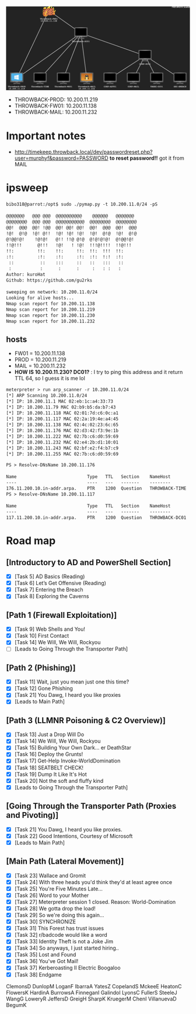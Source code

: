 ![topo](pic/topo.png)
- THROWBACK-PROD: 10.200.11.219
- THROWBACK-FW01: 10.200.11.138
- THROWBACK-MAIL: 10.200.11.232
# Important notes
- http://timekeep.throwback.local/dev/passwordreset.php?user=murphyf&password=PASSWORD **to reset password!!** got it from MAIL

# ipsweep
```console
bibo318@parrot:/opt$ sudo ./pymap.py -t 10.200.11.0/24 -pS
          
@@@@@@@   @@@ @@@  @@@@@@@@@@    @@@@@@   @@@@@@@  
@@@@@@@@  @@@ @@@  @@@@@@@@@@@  @@@@@@@@  @@@@@@@@  
@@!  @@@  @@! !@@  @@! @@! @@!  @@!  @@@  @@!  @@@  
!@!  @!@  !@! @!!  !@! !@! !@!  !@!  @!@  !@!  @!@  
@!@@!@!    !@!@!   @!! !!@ @!@  @!@!@!@!  @!@@!@!   
!!@!!!      @!!!   !@!   ! !@!  !!!@!!!!  !!@!!!    
!!:         !!:    !!:     !!:  !!:  !!!  !!:       
:!:         :!:    :!:     :!:  :!:  !:!  :!:       
 ::          ::    :::     ::   ::   :::   ::       
 :           :      :      :     :   : :   :        
Author: kuroHat
Github: https://github.com/gu2rks

sweeping on network: 10.200.11.0/24 
Looking for alive hosts...
Nmap scan report for 10.200.11.138
Nmap scan report for 10.200.11.219
Nmap scan report for 10.200.11.230
Nmap scan report for 10.200.11.232
```

## hosts
- FW01 = 10.200.11.138
- PROD = 10.200.11.219
- MAIL = 10.200.11.232
- **HOW IS 10.200.11.230? DC01?** : I try to ping this address and it return TTL 64, so I guess it is me lol
```
meterpreter > run arp_scanner -r 10.200.11.0/24
[*] ARP Scanning 10.200.11.0/24
[*] IP: 10.200.11.1 MAC 02:eb:1c:a4:33:73
[*] IP: 10.200.11.79 MAC 02:b9:b5:da:b7:43
[*] IP: 10.200.11.118 MAC 02:01:7d:c6:0c:a1
[*] IP: 10.200.11.117 MAC 02:2a:19:4e:a4:45
[*] IP: 10.200.11.138 MAC 02:4c:02:23:6c:65
[*] IP: 10.200.11.176 MAC 02:d3:42:f3:9e:1b
[*] IP: 10.200.11.222 MAC 02:7b:c6:d0:59:69
[*] IP: 10.200.11.232 MAC 02:e4:2b:d1:10:01
[*] IP: 10.200.11.243 MAC 02:bf:e2:f4:b7:c9
[*] IP: 10.200.11.255 MAC 02:7b:c6:d0:59:69
```
```
PS > Resolve-DNsName 10.200.11.176

Name                           Type   TTL   Section    NameHost
----                           ----   ---   -------    --------
176.11.200.10.in-addr.arpa.    PTR    1200  Question   THROWBACK-TIME
PS > Resolve-DNsName 10.200.11.117

Name                           Type   TTL   Section    NameHost
----                           ----   ---   -------    --------
117.11.200.10.in-addr.arpa.    PTR    1200  Question   THROWBACK-DC01
```
# Road map

## [Introductory to AD and PowerShell Section]
- [x] [Task 5] AD Basics (Reading)
- [x] [Task 6] Let’s Get Offensive (Reading)
- [x] [Task 7] Entering the Breach
- [x] [Task 8] Exploring the Caverns

## [Path 1 (Firewall Exploitation)]
- [x] [Task 9] Web Shells and You!
- [x] [Task 10] First Contact
- [x] [Task 14] We Will, We Will, Rockyou
- [ ] [Leads to Going Through the Transporter Path]

## [Path 2 (Phishing)]
- [x] [Task 11] Wait, just you mean just one this time?
- [x] [Task 12] Gone Phishing
- [x] [Task 21] You Dawg, I heard you like proxies
- [x] [Leads to Main Path]

## [Path 3 (LLMNR Poisoning & C2 Overview)]
- [x] [Task 13] Just a Drop Will Do
- [x] [Task 14] We Will, We Will, Rockyou
- [x] [Task 15] Building Your Own Dark... er DeathStar
- [x] [Task 16] Deploy the Grunts!
- [x] [Task 17] Get-Help Invoke-WorldDomination
- [x] [Task 18] SEATBELT CHECK!
- [x] [Task 19] Dump It Like It's Hot
- [x] [Task 20] Not the soft and fluffy kind
- [x] [Leads to Going Through the Transporter Path]

## [Going Through the Transporter Path (Proxies and Pivoting)]
- [x] [Task 21] You Dawg, I heard you like proxies.
- [x] [Task 22] Good Intentions, Courtesy of Microsoft
- [x] [Leads to Main Path]

## [Main Path (Lateral Movement)]
- [x] [Task 23] Wallace and Gromit
- [x] [Task 24] With three heads you'd think they'd at least agree once
- [x] [Task 25] You're Five Minutes Late...
- [x] [Task 26] Word to your Mother
- [x] [Task 27] Meterpreter session 1 closed. Reason: World-Domination 
- [x] [Task 28] We gotta drop the load!
- [x] [Task 29] So we're doing this again...
- [x] [Task 30] SYNCHRONIZE
- [x] [Task 31] This Forest has trust issues
- [x] [Task 32] r/badcode would like a word
- [x] [Task 33] Identity Theft is not a Joke Jim
- [x] [Task 34] So anyways, I just started hiring..
- [x] [Task 35] Lost and Found
- [x] [Task 36] You've Got Mail!
- [x] [Task 37] Kerberoasting II Electric Boogaloo
- [x] [Task 38] Endgame

ClemonsD
DunlopM
LoganF
IbarraA
YatesZ 
CopelandS
MckeeE 
HeatonC
FlowersK
HardinA
BurrowsA 
FinneganI 
GalindoI 
LyonsC
FullerS
SteeleJ
WangG
LoweryR
JeffersD 
GreigH
SharpK
KruegerM 
ChenI
VillanuevaD
BegumK
